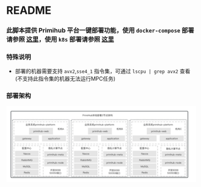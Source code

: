# README

### 此脚本提供 Primihub 平台一键部署功能，使用 `docker-compose` 部署请参照 [这里](./docker-deploy/README.md)，使用 `k8s` 部署请参照 [这里](./k8s-deploy/README.md)

### 特殊说明

* 部署的机器需要支持 `avx2`,`sse4_1` 指令集，可通过 `lscpu | grep avx2` 查看(不支持此指令集的机器无法运行MPC任务)

### 部署架构

![PrimiHub](./k8s-deploy/primihub.jpg)